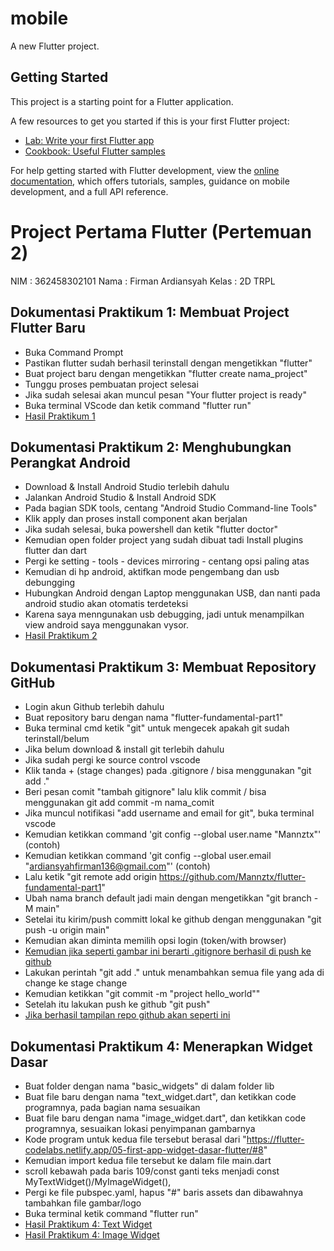 # mobile

A new Flutter project.

## Getting Started

This project is a starting point for a Flutter application.

A few resources to get you started if this is your first Flutter project:

- [Lab: Write your first Flutter app](https://docs.flutter.dev/get-started/codelab)
- [Cookbook: Useful Flutter samples](https://docs.flutter.dev/cookbook)

For help getting started with Flutter development, view the
[online documentation](https://docs.flutter.dev/), which offers tutorials,
samples, guidance on mobile development, and a full API reference.

# Project Pertama Flutter (Pertemuan 2)

NIM : 362458302101
Nama : Firman Ardiansyah
Kelas : 2D TRPL

## Dokumentasi Praktikum 1: Membuat Project Flutter Baru
- Buka Command Prompt
- Pastikan flutter sudah berhasil terinstall dengan mengetikkan "flutter"
- Buat project baru dengan mengetikkan "flutter create nama_project"
- Tunggu proses pembuatan project selesai
- Jika sudah selesai akan muncul pesan "Your flutter project is ready"
- Buka terminal VScode dan ketik command "flutter run"
- [Hasil Praktikum 1](images/praktikum-1.png)


## Dokumentasi Praktikum 2: Menghubungkan Perangkat Android
- Download & Install Android Studio terlebih dahulu
- Jalankan Android Studio & Install Android SDK
- Pada bagian SDK tools, centang "Android Studio Command-line Tools"
- Klik apply dan proses install component akan berjalan
- Jika sudah selesai, buka powershell dan ketik "flutter doctor"
- Kemudian open folder project yang sudah dibuat tadi Install plugins flutter dan dart
- Pergi ke setting - tools - devices mirroring - centang opsi paling atas
- Kemudian di hp android, aktifkan mode pengembang dan usb debungging
- Hubungkan Android dengan Laptop menggunakan USB, dan nanti pada android studio akan otomatis terdeteksi
- Karena saya menngunakan usb debugging, jadi untuk menampilkan view android saya menggunakan vysor.
- [Hasil Praktikum 2](images/connect%20android.png)


## Dokumentasi Praktikum 3: Membuat Repository GitHub
- Login akun Github terlebih dahulu
- Buat repository baru dengan nama "flutter-fundamental-part1"
- Buka terminal cmd ketik "git" untuk mengecek apakah git sudah terinstall/belum
- Jika belum download & install git terlebih dahulu
- Jika sudah pergi ke source control vscode
- Klik tanda + (stage changes) pada .gitignore / bisa menggunakan "git add ."
- Beri pesan comit "tambah gitignore" lalu klik commit / bisa menggunakan git add commit -m nama_comit
- Jika muncul notifikasi "add username and email for git", buka terminal vscode
- Kemudian ketikkan command 'git config --global user.name "Mannztx"' (contoh)
- Kemudian ketikkan command 'git config --global user.email "ardiansyahfirman136@gmail.com"' (contoh)
- Lalu ketik "git remote add origin https://github.com/Mannztx/flutter-fundamental-part1"
- Ubah nama branch default jadi main dengan mengetikkan "git branch -M main"
- Setelai itu kirim/push committ lokal ke github dengan menggunakan "git push -u origin main"
- Kemudian akan diminta memilih opsi login (token/with browser)
- [Kemudian jika seperti gambar ini berarti .gitignore berhasil di push ke github](images/praktikum-3.1.png)
- Lakukan perintah "git add ." untuk menambahkan semua file yang ada di change ke stage change
- Kemudian ketikkan "git commit -m "project hello_world""
- Setelah itu lakukan push ke github "git push"
- [Jika berhasil tampilan repo github akan seperti ini](images/praktikum-3.2.png)


## Dokumentasi Praktikum 4: Menerapkan Widget Dasar
- Buat folder dengan nama "basic_widgets" di dalam folder lib
- Buat file baru dengan nama "text_widget.dart", dan ketikkan code programnya, pada bagian nama sesuaikan
- Buat file baru dengan nama "image_widget.dart", dan ketikkan code programnya, sesuaikan lokasi penyimpanan gambarnya
- Kode program untuk kedua file tersebut berasal dari "https://flutter-codelabs.netlify.app/05-first-app-widget-dasar-flutter/#8"
- Kemudian import kedua file tersebut ke dalam file main.dart
- scroll kebawah pada baris 109/const ganti teks menjadi const MyTextWidget()/MyImageWidget(),
- Pergi ke file pubspec.yaml, hapus "#" baris assets dan dibawahnya tambahkan file gambar/logo
- Buka terminal ketik command "flutter run"
- [Hasil Praktikum 4: Text Widget](images/praktikum-4.1.png)
- [Hasil Praktikum 4: Image Widget](images/praktikum-4.2.png)